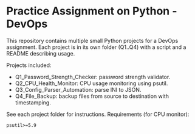 # Practice Assignment on Python - DevOps

This repository contains multiple small Python projects for a DevOps assignment. Each project is in its own folder (Q1..Q4) with a script and a README describing usage.

Projects included:

- Q1_Password_Strength_Checker: password strength validator.
- Q2_CPU_Health_Monitor: CPU usage monitoring using psutil.
- Q3_Config_Parser_Automation: parse INI to JSON.
- Q4_File_Backup: backup files from source to destination with timestamping.

See each project folder for instructions. Requirements (for CPU monitor):

```
psutil>=5.9
```
